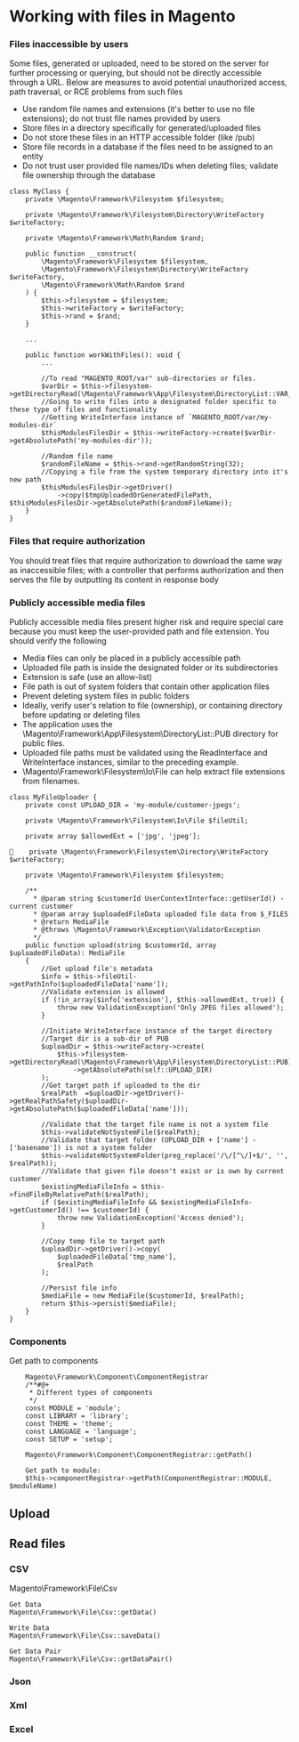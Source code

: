 # Working with files in Magento

### Files inaccessible by users
Some files, generated or uploaded, need to be stored on the server for further processing or querying, but should not be directly accessible through a URL. Below are measures to avoid potential unauthorized access, path traversal, or RCE problems from such files
- Use random file names and extensions (it's better to use no file extensions); do not trust file names provided by users
- Store files in a directory specifically for generated/uploaded files
- Do not store these files in an HTTP accessible folder (like /pub)
- Store file records in a database if the files need to be assigned to an entity
- Do not trust user provided file names/IDs when deleting files; validate file ownership through the database

```
class MyClass {
    private \Magento\Framework\Filesystem $filesystem;

    private \Magento\Framework\Filesystem\Directory\WriteFactory $writeFactory;

    private \Magento\Framework\Math\Random $rand;

    public function __construct(
        \Magento\Framework\Filesystem $filesystem,
        \Magento\Framework\Filesystem\Directory\WriteFactory $writeFactory,
        \Magento\Framework\Math\Random $rand
    ) {
        $this->filesystem = $filesystem;
        $this->writeFactory = $writeFactory;
        $this->rand = $rand;
    }

    ...

    public function workWithFiles(): void {
        ...

        //To read "MAGENTO_ROOT/var" sub-directories or files.
        $varDir = $this->filesystem->getDirectoryRead(\Magento\Framework\App\Filesystem\DirectoryList::VAR_DIR);
        //Going to write files into a designated folder specific to these type of files and functionality
        //Getting WriteInterface instance of `MAGENTO_ROOT/var/my-modules-dir`
        $thisModulesFilesDir = $this->writeFactory->create($varDir->getAbsolutePath('my-modules-dir'));

        //Random file name
        $randomFileName = $this->rand->getRandomString(32);
        //Copying a file from the system temporary directory into it's new path
        $thisModulesFilesDir->getDriver()
            ->copy($tmpUploadedOrGeneratedFilePath, $thisModulesFilesDir->getAbsolutePath($randomFileName));
    }
}
```
### Files that require authorization
You should treat files that require authorization to download the same way as inaccessible files; with a controller that performs authorization and then serves the file by outputting its content in response body
### Publicly accessible media files
Publicly accessible media files present higher risk and require special care because you must keep the user-provided path and file extension. You should verify the following
- Media files can only be placed in a publicly accessible path
- Uploaded file path is inside the designated folder or its subdirectories
- Extension is safe (use an allow-list)
- File path is out of system folders that contain other application files
- Prevent deleting system files in public folders
- Ideally, verify user's relation to file (ownership), or containing directory before updating or deleting files
- The application uses the \Magento\Framework\App\Filesystem\DirectoryList::PUB directory for public files.
- Uploaded file paths must be validated using the ReadInterface and WriteInterface instances, similar to the preceding example.
- \Magento\Framework\Filesystem\Io\File can help extract file extensions from filenames.
```
class MyFileUploader {
    private const UPLOAD_DIR = 'my-module/customer-jpegs';

    private \Magento\Framework\Filesystem\Io\File $fileUtil;

    private array $allowedExt = ['jpg', 'jpeg'];

    private \Magento\Framework\Filesystem\Directory\WriteFactory $writeFactory;

    private \Magento\Framework\Filesystem $filesystem;

    /**
      * @param string $customerId UserContextInterface::getUserId() - current customer
      * @param array $uploadedFileData uploaded file data from $_FILES
      * @return MediaFile
      * @throws \Magento\Framework\Exception\ValidatorException
      */
    public function upload(string $customerId, array $uploadedFileData): MediaFile
    {
        //Get upload file's metadata
        $info = $this->fileUtil->getPathInfo($uploadedFileData['name']);
        //Validate extension is allowed
        if (!in_array($info['extension'], $this->allowedExt, true)) {
            throw new ValidationException('Only JPEG files allowed');
        }

        //Initiate WriteInterface instance of the target directory
        //Target dir is a sub-dir of PUB
        $uploadDir = $this->writeFactory->create(
            $this->filesystem->getDirectoryRead(\Magento\Framework\App\Filesystem\DirectoryList::PUB)
                ->getAbsolutePath(self::UPLOAD_DIR)
        );
        //Get target path if uploaded to the dir
        $realPath  =$uploadDir->getDriver()->getRealPathSafety($uploadDir->getAbsolutePath($uploadedFileData['name']));

        //Validate that the target file name is not a system file
        $this->validateNotSystemFile($realPath);
        //Validate that target folder (UPLOAD_DIR + ['name'] - ['basename']) is not a system folder
        $this->validateNotSystemFolder(preg_replace('/\/[^\/]+$/', '', $realPath));
        //Validate that given file doesn't exist or is own by current customer
        $existingMediaFileInfo = $this->findFileByRelativePath($realPath);
        if ($existingMediaFileInfo && $existingMediaFileInfo->getCustomerId() !== $customerId) {
            throw new ValidationException('Access denied');
        }

        //Copy temp file to target path
        $uploadDir->getDriver()->copy(
            $uploadedFileData['tmp_name'],
            $realPath
        );

        //Persist file info
        $mediaFile = new MediaFile($customerId, $realPath);
        return $this->persist($mediaFile);
    }
}
```

### Components
Get path to components
```
    Magento\Framework\Component\ComponentRegistrar
    /**#@+
     * Different types of components
     */
    const MODULE = 'module';
    const LIBRARY = 'library';
    const THEME = 'theme';
    const LANGUAGE = 'language';
    const SETUP = 'setup';
    
    Magento\Framework\Component\ComponentRegistrar::getPath()
    
    Get path to module:
    $this->componentRegistrar->getPath(ComponentRegistrar::MODULE, $moduleName)
```
## Upload

## Read files

### CSV
Magento\Framework\File\Csv
```
Get Data
Magento\Framework\File\Csv::getData()

Write Data
Magento\Framework\File\Csv::saveData()

Get Data Pair
Magento\Framework\File\Csv::getDataPair()
```
### Json
### Xml
### Excel






